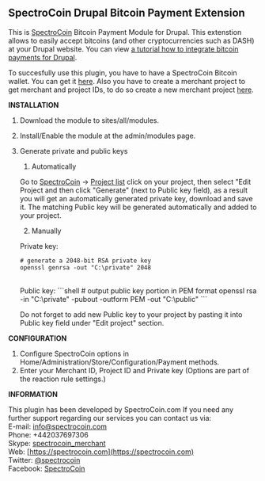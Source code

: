 SpectroCoin Drupal Bitcoin Payment Extension
---------------

This is [SpectroCoin](https://spectrocoin.com/) Bitcoin Payment Module for Drupal. This extenstion allows to easily accept bitcoins (and other cryptocurrencies such as DASH) at your Drupal website. You can view [a tutorial how to integrate bitcoin payments for Drupal](https://www.youtube.com/watch?v=Itb3-x4JurU).

To succesfully use this plugin, you have to have a SpectroCoin Bitcoin wallet. You can get it [here](https://spectrocoin.com/en/bitcoin-wallet.html). Also you have to create a merchant project to get merchant and project IDs, to do so create a new merchant project [here](https://spectrocoin.com/en/merchant/api/create.html).

**INSTALLATION**

1. Download the module to sites/all/modules.
2. Install/Enable the module at the admin/modules page.
3. Generate private and public keys
	1. Automatically<br />
	
	Go to [SpectroCoin](https://spectrocoin.com/) -> [Project list](https://spectrocoin.com/en/merchant/api/list.html)
	click on your project, then select "Edit Project and then click "Generate" (next to Public key field), as a result you will get an automatically generated private key, download and save it. The matching Public key will be generated automatically and added to your project.
	
	2. Manually<br />
    	
	Private key:
    ```shell
    # generate a 2048-bit RSA private key
    openssl genrsa -out "C:\private" 2048
	
    ```
    <br />
    	Public key:
    ```shell
    # output public key portion in PEM format
    openssl rsa -in "C:\private" -pubout -outform PEM -out "C:\public"
    ```
	<br />

	Do not forget to add new Public key to your project by pasting it into Public key field under "Edit project" section. 
    
**CONFIGURATION**

1. Configure SpectroCoin options in Home/Administration/Store/Configuration/Payment methods.
2. Enter your Merchant ID, Project ID and Private key (Options are part of the reaction rule settings.)

**INFORMATION** 

This plugin has been developed by SpectroCoin.com
If you need any further support regarding our services you can contact us via:<br />
E-mail: [info@spectrocoin.com](mailto:info@spectrocoin.com)<br />
Phone: +442037697306<br />
Skype: [spectrocoin_merchant](skype:spectrocoin_merchant)<br />
Web: [https://spectrocoin.com](https://spectrocoin.com)<br />
Twitter: [@spectrocoin](https://twitter.com/spectrocoin)<br />
Facebook: [SpectroCoin](https://www.facebook.com/spectrocoin)<br />
